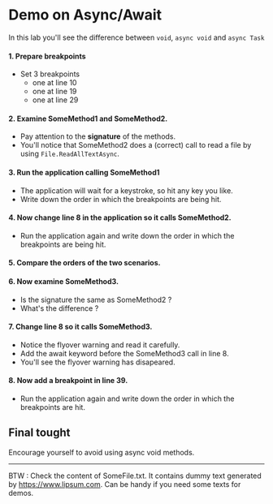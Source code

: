 ﻿# Demo on Async/Await

In this lab you'll see the difference between ```void```, ```async void``` and ```async Task``` 

#### 1. Prepare breakpoints
- Set 3 breakpoints
    - one at line 10
    - one at line 19
    - one at line 29

#### 2. Examine SomeMethod1 and SomeMethod2.
 - Pay attention to the **signature** of the methods.
 - You'll notice that SomeMethod2 does a (correct) call to read a file by using ```File.ReadAllTextAsync```.
#### 3. Run the application calling SomeMethod1
- The application will wait for a keystroke, so hit any key you like.
- Write down the order in which the breakpoints are being hit.
 
#### 4. Now change line 8 in the application so it calls SomeMethod2.
- Run the application again and write down the order in which the breakpoints are being hit.

#### 5. Compare the orders of the two scenarios.

#### 6. Now examine SomeMethod3. 
   - Is the signature the same as SomeMethod2 ? 
   - What's the difference ?

#### 7. Change line 8 so it calls SomeMethod3. 
- Notice the flyover warning and read it carefully.  
- Add the await keyword before the SomeMethod3 call in line 8.
- You'll see the flyover warning has disapeared.

#### 8. Now add a breakpoint in line 39.
- Run the application again and write down the order in which the breakpoints are hit.

## Final tought
 Encourage yourself to avoid using async void methods.

---

BTW : Check the content of SomeFile.txt. It contains dummy text generated by https://www.lipsum.com. Can be handy if you need some texts for demos.




    